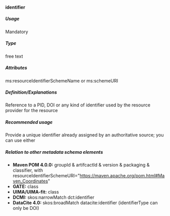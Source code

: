 #### identifier
##### Usage
Mandatory
##### Type
free text
##### Attributes
ms:resourceIdentifierSchemeName or ms:schemeURI
##### Definition/Explanations
Reference to a PID, DOI or any kind of identifier used by the resource provider for the resource
##### Recommended usage
Provide a unique identifier already assigned by an authoritative source; you can use either
##### Relation to other metadata schema elements
* **Maven POM 4.0.0:** groupId & artifcactId & version & packaging & classifier, with resourceIdentifierSchemeURI="https://maven.apache.org/pom.html#Maven_Coordinates"
* **GATE:** class 
* **UIMA/UIMA-fit:** class
* **DCMI:** skos:narrowMatch dct:identifier
* **DataCite 4.0:** skos:broadMatch datacite:identifier (identifierType can only be DOI)
